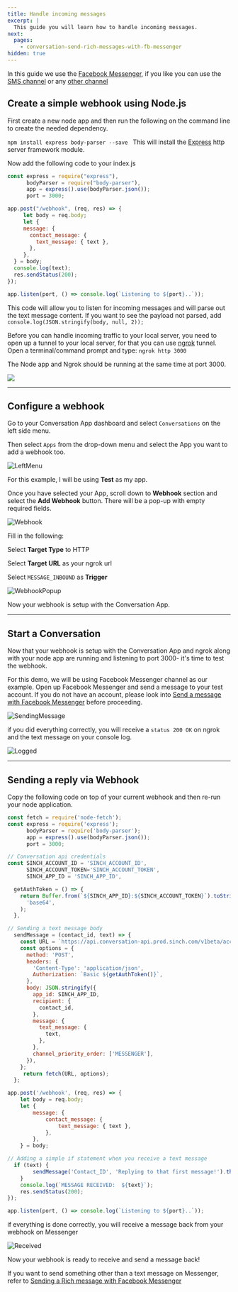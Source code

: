 ```yaml
---
title: Handle incoming messages 
excerpt: |
  This guide you will learn how to handle incoming messages. 
next:
  pages:
    - conversation-send-rich-messages-with-fb-messenger
hidden: true 
---
```

In this guide we use the [Facebook Messenger](doc:conversation-send-a-message-with-fb-messsenger), if you like you can use the [SMS channel](doc:conversation-send-sms) or any [other channel](doc:conversation-channel-support)

## Create a simple webhook using Node.js

First create a new node app and then run the following on the command line to create the needed dependency.

`npm install express body-parser --save ` This will install the [Express](https://www.npmjs.com/package/express) http server framework module. 

Now add the following code to your index.js

```javascript
const express = require("express"),
      bodyParser = require("body-parser"),
      app = express().use(bodyParser.json());
      port = 3000;

app.post("/webhook", (req, res) => {
     let body = req.body;
     let {
     message: {
       contact_message: {
         text_message: { text },
       },
     },
  } = body;
  console.log(text);
  res.sendStatus(200);
});

app.listen(port, () => console.log(`Listening to ${port}..`));
```
This code will allow you to listen for incoming messages and will parse out the text message content.
If you want to see the payload not parsed, add `console.log(JSON.stringify(body, null, 2));`

Before you can handle incoming traffic to your local server, you need to open up a tunnel to your local server, for that you can use [ngrok](https://ngrok.com/) tunnel. Open a terminal/command prompt and type: `ngrok http 3000`

The Node app and Ngrok should be running at the same time at port 3000.

![](https://i.imgur.com/HHpIHIp.png)


---


## Configure a webhook
Go to your Conversation App dashboard and select
`Conversations` on the left side menu.

 Then select `Apps` from the drop-down menu and select the App you want to add a webhook too. 

 ![LeftMenu](images/dashboard/dashboard_leftMenu.jpg)

 For this example, I will be using **Test** as my app.

 Once you have selected your App, scroll down to **Webhook** section and select the **Add Webhook** button. There will be a pop-up with empty required fields.

 ![Webhook](images/dashboard/dashboard_configPage.jpg)

Fill in the following:

Select **Target Type** to HTTP

Select **Target URL** as your ngrok url

Select `MESSAGE_INBOUND` as **Trigger** 


![WebhookPopup](images/dashboard/dashboard_webhookPopup.png)

Now your webhook is setup with the Conversation App.

---

## Start a Conversation

Now that your webhook is setup with the Conversation App and ngrok along with your node app are running and listening to port 3000- it's time to test the webhook.


For this demo, we will be using Facebook Messenger channel as our example. Open up Facebook Messenger and send a message to your test account. If you do not have an account, please look into [Send a message with Facebook Messenger](doc:conversation-send-a-message-with-fb-messsenger) before proceeding.

![SendingMessage](images/channel-support/messenger/fb_message_firstmsg.png)

if you did everything correctly, you will receive a `status 200 OK` on ngrok and the text message on your console log.

![Logged](images/channel-support/messenger/fb_message_log.jpg)

---

## Sending a reply via Webhook

Copy the following code on top of your current webhook and then re-run your node application. 

```javascript 
const fetch = require('node-fetch');
const express = require('express');
      bodyParser = require('body-parser');
      app = express().use(bodyParser.json());
      port = 3000;

// Conversation api credentials
const SINCH_ACCOUNT_ID = 'SINCH_ACCOUNT_ID',
      SINCH_ACCOUNT_TOKEN='SINCH_ACCOUNT_TOKEN',
      SINCH_APP_ID = 'SINCH_APP_ID',

  getAuthToken = () => {
    return Buffer.from(`${SINCH_APP_ID}:${SINCH_ACCOUNT_TOKEN}`).toString(
      'base64',
    );
  },

// Sending a text message body
  sendMessage = (contact_id, text) => {
    const URL = `https://api.conversation-api.prod.sinch.com/v1beta/accounts/${SINCH_ACCOUNT_ID}/messages:send`;
    const options = {
      method: 'POST',
      headers: {
        'Content-Type': 'application/json',
        Authorization: `Basic ${getAuthToken()}`,
      },
      body: JSON.stringify({
        app_id: SINCH_APP_ID,
        recipient: {
          contact_id,
        },
        message: {
          text_message: {
            text,
          },
        },
        channel_priority_order: ['MESSENGER'],
      }),
    };
     return fetch(URL, options);
  };

app.post('/webhook', (req, res) => {
    let body = req.body;
    let {
        message: {
            contact_message: {
                text_message: { text },
            },
        },
    } = body;

// Adding a simple if statement when you receive a text message
  if (text) {
        sendMessage('Contact_ID', 'Replying to that first message!').then(r => r.json()).then(res => console.log(res));
    }
    console.log(`MESSAGE RECEIVED:  ${text}`);
    res.sendStatus(200);
});

app.listen(port, () => console.log(`Listening to ${port}..`));
```
if everything is done correctly, you will receive a message back from your webhook on Messenger

![Received](images/channel-support/messenger/fb_message_replied.png)

Now your webhook is ready to receive and send a message back!

If you want to send something other than a text message on Messenger, refer to
[Sending a Rich message with Facebook Messenger](doc:conversation-send-rich-messages-with-fb-messenger)

